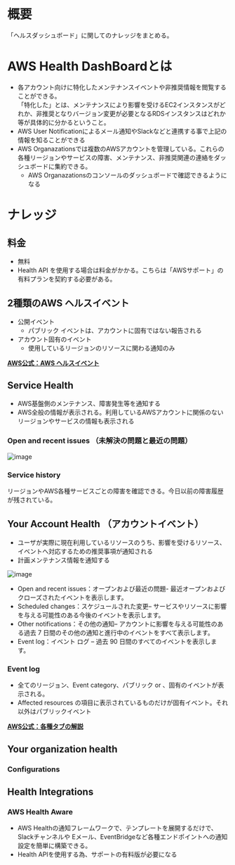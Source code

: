 # 概要
「ヘルスダッシュボード」に関してのナレッジをまとめる。

# AWS Health DashBoardとは
- 各アカウント向けに特化したメンテナンスイベントや非推奨情報を閲覧することができる。  
「特化した」とは、メンテナンスにより影響を受けるEC2インスタンスがどれか、非推奨となりバージョン変更が必要となるRDSインスタンスはどれか等が具体的に分かるということ。
- AWS User Notificationによるメール通知やSlackなどと連携する事で上記の情報を知ることができる
- AWS Organazationsでは複数のAWSアカウントを管理している。これらの各種リージョンやサービスの障害、メンテナンス、非推奨関連の連絡をダッシュボードに集約できる。
  - AWS Organazationsのコンソールのダッシュボードで確認できるようになる

# ナレッジ
## 料金
- 無料
- Health API を使用する場合は料金がかかる。こちらは「AWSサポート」の有料プランを契約する必要がある。

## 2種類のAWS ヘルスイベント
- 公開イベント
  - パブリック イベントは、アカウントに固有ではない報告される
- アカウント固有のイベント
  - 使用しているリージョンのリソースに関わる通知のみ  

[**AWS公式：AWS ヘルスイベント**](https://docs.aws.amazon.com/health/latest/ug/aws-health-concepts-and-terms.html#account-specific-event)

## Service Health 
- AWS基盤側のメンテナンス、障害発生等を通知する
- AWS全般の情報が表示される。利用しているAWSアカウントに関係のないリージョンやサービスの情報も表示される

### Open and recent issues （未解決の問題と最近の問題）

![image](https://github.com/adgjmptwgw/aws-practice/assets/66456130/e16398a7-35b3-4976-8e7b-08573ef025cc)

### Service history
リージョンやAWS各種サービスごとの障害を確認できる。今日以前の障害履歴が残されている。

## Your Account Health （アカウントイベント）
- ユーザが実際に現在利用しているリソースのうち、影響を受けるリソース、イベントへ対応するための推奨事項が通知される
- 計画メンテナンス情報を通知する

![image](https://github.com/adgjmptwgw/infra-note/assets/66456130/ae71a018-a148-48ff-acf6-e028ff0d3a92)

- Open and recent issues：オープンおよび最近の問題- 最近オープンおよびクローズされたイベントを表示します。
- Scheduled changes：スケジュールされた変更– サービスやリソースに影響を与える可能性のある今後のイベントを表示します。
- Other notifications：その他の通知– アカウントに影響を与える可能性のある過去 7 日間のその他の通知と進行中のイベントをすべて表示します。
- Event log：イベント ログ – 過去 90 日間のすべてのイベントを表示します。

### Event log
- 全てのリージョン、Event category、パブリック or 、固有のイベントが表示される。
- Affected resources の項目に表示されているものだけが固有イベント。それ以外はパブリックイベント


[**AWS公式：各種タブの解説**](https://docs.aws.amazon.com/health/latest/ug/getting-started-health-dashboard.html#notification-account-events)

## Your organization health
### Configurations

## Health Integrations
### AWS Health Aware
- AWS Healthの通知フレームワークで、テンプレートを展開するだけで、Slackチャンネルや Eメール、EventBridgeなど各種エンドポイントへの通知設定を簡単に構築できる。
- Health APIを使用する為、サポートの有料版が必要になる


